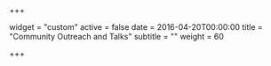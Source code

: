+++

widget = "custom"
active = false
date = 2016-04-20T00:00:00
title = "Community Outreach and Talks"
subtitle = ""
weight = 60

+++
